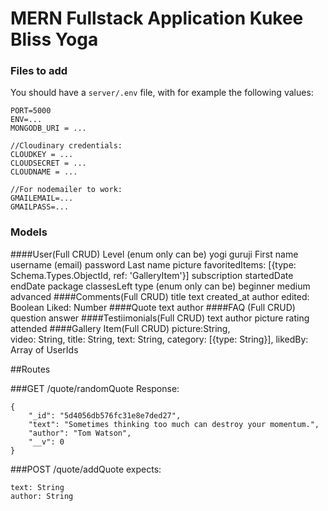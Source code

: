 # MERN Fullstack Application Kukee Bliss Yoga

### Files to add

You should have a `server/.env` file, with for example the following values:
```
PORT=5000
ENV=...
MONGODB_URI = ...

//Cloudinary credentials:
CLOUDKEY = ...
CLOUDSECRET = ...
CLOUDNAME = ...

//For nodemailer to work:
GMAILEMAIL=...
GMAILPASS=...
```

### Models

####User(Full CRUD)
  Level (enum only can be)
    yogi
    guruji
  First name
  username (email)
  password
  Last name
  picture
  favoritedItems: [{type: Schema.Types.ObjectId, ref: 'GalleryItem'}]
  subscription
    startedDate
    endDate
  package
  classesLeft
  type (enum only can be)
    beginner
    medium
    advanced
####Comments(Full CRUD)
title
text
created_at
author
edited: Boolean
Liked: Number
####Quote
text
author
####FAQ (Full CRUD)
question
answer
####Testiimonials(Full CRUD)
text
author
picture
rating
attended
####Gallery Item(Full CRUD)
picture:String,  
video: String,
title: String,
text: String,
category: [{type: String}],
likedBy: Array of UserIds

##Routes

###GET /quote/randomQuote
Response:
```
{
    "_id": "5d4056db576fc31e8e7ded27",
    "text": "Sometimes thinking too much can destroy your momentum.",
    "author": "Tom Watson",
    "__v": 0
}
```
###POST /quote/addQuote
expects:
```
text: String
author: String
```



